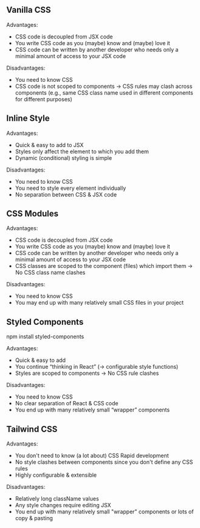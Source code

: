 ## Vanilla CSS

Advantages:

- CSS code is decoupled from JSX code
- You write CSS code as you (maybe) know and (maybe) love it
- CSS code can be written by another developer who needs only a minimal amount of access to your JSX code

Disadvantages:

- You need to know CSS
- CSS code is not scoped to components → CSS rules may clash across components (e.g., same CSS class name used in different components for different purposes)

## Inline Style

Advantages:

- Quick & easy to add to JSX
- Styles only affect the element to which you add them
- Dynamic (conditional) styling is simple

Disadvantages:

- You need to know CSS
- You need to style every element individually
- No separation between CSS & JSX code

## CSS Modules

Advantages:

- CSS code is decoupled from JSX code
- You write CSS code as you (maybe) know and (maybe) love it
- CSS code can be written by another developer who needs only a minimal amount of access to your JSX code
- CSS classes are scoped to the component (files) which import them → No CSS class name clashes

Disadvantages:

- You need to know CSS
- You may end up with many relatively small CSS files in your project

## Styled Components

npm install styled-components

Advantages:

- Quick & easy to add
- You continue “thinking in React” (→ configurable style functions)
- Styles are scoped to components → No CSS rule clashes

Disadvantages:

- You need to know CSS
- No clear separation of React & CSS code
- You end up with many relatively small “wrapper” components

## Tailwind CSS

Advantages:

- You don't need to know (a lot about) CSS Rapid development
- No style clashes between components since you don't define any CSS rules
- Highly configurable & extensible

Disadvantages:

- Relatively long className values
- Any style changes require editing JSX
- You end up with many relatively small "wrapper" components or lots of copy & pasting
